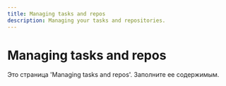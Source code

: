 ```yaml
---
title: Managing tasks and repos
description: Managing your tasks and repositories.
---
```


# Managing tasks and repos

Это страница 'Managing tasks and repos'. Заполните ее содержимым.
